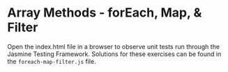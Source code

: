 # Array Methods - forEach, Map, & Filter

Open the index.html file in a browser to observe unit tests run through the Jasmine Testing Framework. Solutions for these exercises can be found in the `foreach-map-filter.js` file. 
